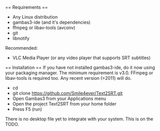 == Requirements ==
- Any Linux distribution
- gambas3-ide (and it's dependencies)
- ffmpeg or libav-tools (avconv)
- git
- libnotify

Recommended:
* VLC Media Player (or any video player that supports SRT subtitles)

== Installation ==
If you have not installed gambas3-ide, do it now using your packaging manager. The minimum requirement is v3.0. FFmpeg or libav-tools is required too. Any recent version (>2011) will do.

- cd
- git clone https://github.com/Smile4ever/Text2SRT.git
- Open Gambas3 from your Applications menu
- Open the project Text2SRT from your home folder
- Press F5 (run)

There is no desktop file yet to integrate with your system. This is on the TODO.